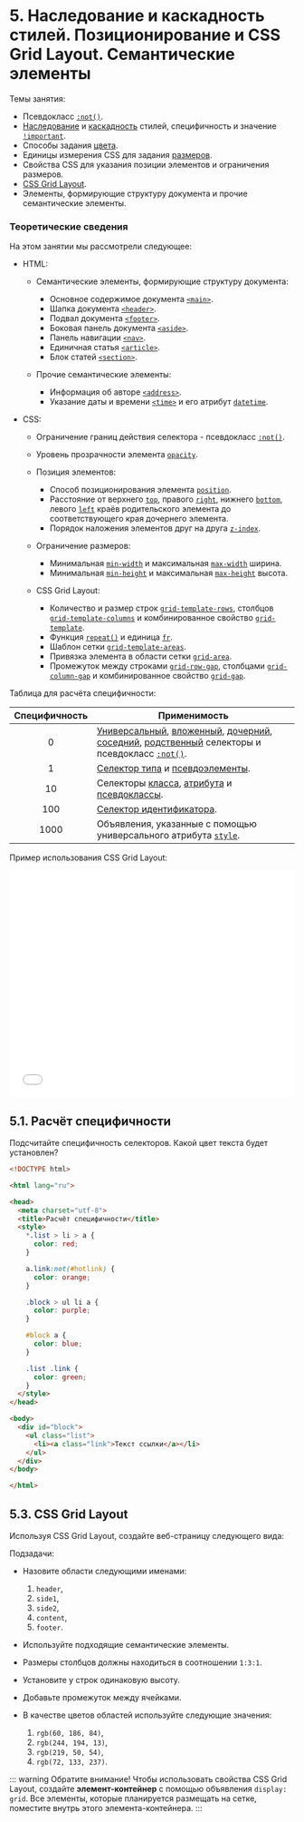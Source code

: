 # 5. Наследование и каскадность стилей. Позиционирование и CSS Grid Layout. Семантические элементы

Темы занятия:

- Псевдокласс [`:not()`](https://webref.ru/css/not).
- [Наследование](https://metanit.com/web/html5/5.9.php) и [каскадность](https://metanit.com/web/html5/5.10.php) стилей, специфичность и значение [`!important`](https://webref.ru/css/%21important).
- Способы задания [цвета](https://webref.ru/css/value/color).
- Единицы измерения CSS для задания [размеров](https://webref.ru/css/value/size).
- Свойства CSS для указания позиции элементов и ограничения размеров.
- [CSS Grid Layout](https://metanit.com/web/html5/13.1.php).
- Элементы, формирующие структуру документа и прочие семантические элементы.

### Теоретические сведения

На этом занятии мы рассмотрели следующее:

- HTML:

  - Семантические элементы, формирующие структуру документа:

    - Основное содержимое документа [`<main>`](https://webref.ru/html/main).
    - Шапка документа [`<header>`](https://webref.ru/html/header).
    - Подвал документа [`<footer>`](https://webref.ru/html/footer).
    - Боковая панель документа [`<aside>`](https://webref.ru/html/aside).
    - Панель навигации [`<nav>`](https://webref.ru/html/nav).
    - Единичная статья [`<article>`](https://webref.ru/html/article).
    - Блок статей [`<section>`](https://webref.ru/html/section).

  - Прочие семантические элементы:

    - Информация об авторе [`<address>`](https://webref.ru/html/address).
    - Указание даты и времени [`<time>`](https://webref.ru/html/time) и его атрибут [`datetime`](https://webref.ru/html/time/datetime).

- CSS:

  - Ограничение границ действия селектора - псевдокласс [`:not()`](https://webref.ru/css/not).

  - Уровень прозрачности элемента [`opacity`](https://webref.ru/css/opacity).

  - Позиция элементов:

    - Способ позиционирования элемента [`position`](https://webref.ru/css/position).
    - Расстояние от верхнего [`top`](https://webref.ru/css/top), правого [`right`](https://webref.ru/css/right), нижнего [`bottom`](https://webref.ru/css/bottom), левого [`left`](https://webref.ru/css/left) краёв родительского элемента до соответствующего края дочернего элемента.
    - Порядок наложения элементов друг на друга [`z-index`](https://webref.ru/css/z-index).

  - Ограничение размеров:

    - Минимальная [`min-width`](https://webref.ru/css/min-width) и максимальная [`max-width`](https://webref.ru/css/max-width) ширина.
    - Минимальная [`min-height`](https://webref.ru/css/min-height) и максимальная [`max-height`](https://webref.ru/css/max-height) высота.

  - CSS Grid Layout:

    - Количество и размер строк [`grid-template-rows`](https://developer.mozilla.org/en-US/docs/Web/CSS/grid-template-rows), столбцов [`grid-template-columns`](https://developer.mozilla.org/en-US/docs/Web/CSS/grid-template-columns) и комбинированное свойство [`grid-template`](https://developer.mozilla.org/en-US/docs/Web/CSS/grid-template).
    - Функция [`repeat()`](https://developer.mozilla.org/en-US/docs/Web/CSS/CSS_Grid_Layout) и единица [`fr`](https://developer.mozilla.org/en-US/docs/Web/CSS/flex_value).
    - Шаблон сетки [`grid-template-areas`](https://developer.mozilla.org/en-US/docs/Web/CSS/grid-template-areas).
    - Привязка элемента в области сетки [`grid-area`](https://developer.mozilla.org/en-US/docs/Web/CSS/grid-area).
    - Промежуток между строками [`grid-row-gap`](https://developer.mozilla.org/en-US/docs/Web/CSS/row-gap), столбцами [`grid-column-gap`](https://developer.mozilla.org/en-US/docs/Web/CSS/column-gap) и комбинированное свойство [`grid-gap`](https://developer.mozilla.org/en-US/docs/Web/CSS/gap).

Таблица для расчёта специфичности:

| Специфичность | Применимость                                                                                                                                                                                                                                                                                                                                   |
| :-----------: | ---------------------------------------------------------------------------------------------------------------------------------------------------------------------------------------------------------------------------------------------------------------------------------------------------------------------------------------------- |
| 0             | [Универсальный](https://webref.ru/css/selector/universal), [вложенный](https://webref.ru/css/selector/descendant), [дочерний](https://webref.ru/css/selector/child), [соседний](https://webref.ru/css/selector/adjacent), [родственный](https://webref.ru/css/selector/sibling) селекторы и псевдокласс [`:not()`](https://webref.ru/css/not). |
| 1             | [Селектор типа](https://webref.ru/css/selector/tag) и [псевдоэлементы](https://webref.ru/css/type/pseudoelement).                                                                                                                                                                                                                              |
| 10            | Селекторы [класса](https://webref.ru/css/selector/class), [атрибута](https://webref.ru/css/selector/attr) и [псевдоклассы](https://webref.ru/css/type/pseudoclass).                                                                                                                                                                            |
| 100           | [Селектор идентификатора](https://webref.ru/css/selector/id).                                                                                                                                                                                                                                                                                  |
| 1000          | Объявления, указанные с помощью универсального атрибута [`style`](https://webref.ru/html/attr/style).                                                                                                                                                                                                                                          |

Пример использования CSS Grid Layout:

<iframe src="//jsfiddle.net/Vladislav_Lyuminarskiy/zdt086p1/embedded/html,css,result/dark/" width="100%" height="400" frameborder="0"></iframe>

## 5.1. Расчёт специфичности

Подсчитайте специфичность селекторов. Какой цвет текста будет установлен?

```html
<!DOCTYPE html>

<html lang="ru">

<head>
  <meta charset="utf-8">
  <title>Расчёт специфичности</title>
  <style>
    *.list > li > a {
      color: red;
    }

    a.link:not(#hotlink) {
      color: orange;
    }

    .block > ul li a {
      color: purple;
    }

    #block a {
      color: blue;
    }

    .list .link {
      color: green;
    }
  </style>
</head>

<body>
  <div id="block">
    <ul class="list">
      <li><a class="link">Текст ссылки</a></li>
    </ul>
  </div>
</body>

</html>
```

## 5.3. CSS Grid Layout

Используя CSS Grid Layout, создайте веб-страницу следующего вида:

<practice-05-task-03/>

Подзадачи:

- Назовите области следующими именами:

  1. `header`,
  2. `side1`,
  3. `side2`,
  4. `content`,
  5. `footer`.

- Используйте подходящие семантические элементы.
- Размеры столбцов должны находиться в соотношении `1:3:1`.
- Установите у строк одинаковую высоту.
- Добавьте промежуток между ячейками.
- В качестве цветов областей используйте следующие значения:

  1. `rgb(60, 186, 84)`,
  2. `rgb(244, 194, 13)`,
  3. `rgb(219, 50, 54)`,
  4. `rgb(72, 133, 237)`.

::: warning Обратите внимание!
Чтобы использовать свойства CSS Grid Layout, создайте **элемент-контейнер** с помощью объявления `display: grid`. Все элементы, которые планируется размещать на сетке, поместите внутрь этого элемента-контейнера.
:::